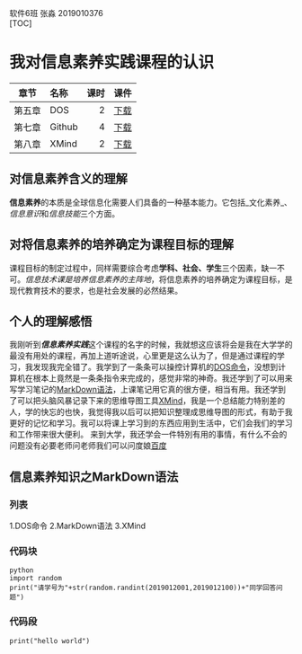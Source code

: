 软件6班 张淼 2019010376  
[TOC]
# 我对信息素养实践课程的认识  
|章节|名称|课时|课件|
|:-:|:-|-:|:-:|
|第五章|DOS|2|[下载](D:\2.信息素养实践\信息素养ppt\05-DOS.pptx)|
|第七章|Github|4|[下载](D:\2.信息素养实践\信息素养ppt\07-Github.pptx)|
|第八章|XMind|2|[下载](D:\2.信息素养实践\信息素养ppt\08-XMind.pptx)|
## 对信息素养含义的理解 
**信息素养**的本质是全球信息化需要人们具备的一种基本能力。它包括_文化素养_、*信息意识*和*信息技能*三个方面。
## 对将信息素养的培养确定为课程目标的理解  
课程目标的制定过程中，同样需要综合考虑**学科、社会、学生**三个因素，缺一不可。*信息技术课是培养信息素养的主阵地*，将信息素养的培养确定为课程目标，是现代教育技术的要求，也是社会发展的必然结果。
##  个人的理解感悟  
我刚听到***信息素养实践***这个课程的名字的时候，我就想这应该将会是我在大学学的最没有用处的课程，再加上道听途说，心里更是这么认为了，但是通过课程的学习，我发现我完全错了。我学到了一条条可以操控计算机的<u>DOS命令</u>，没想到计算机在根本上竟然是一条条指令来完成的，感觉非常的神奇。我还学到了可以用来写学习笔记的<u>MarkDown语法</u>，上课笔记用它真的很方便，相当有用。我还学到了可以把头脑风暴记录下来的思维导图工具<u>XMind</u>，我是一个总结能力特别差的人，学的快忘的也快，我觉得我以后可以把知识整理成思维导图的形式，有助于我更好的记忆和学习。我可以将课上学习到的东西应用到生活中，它们会我们的学习和工作带来很大便利。
来到大学，我还学会一件特別有用的事情，有什么不会的问题没有必要老师问老师我们可以问度娘[百度](http://www.baidu.com)
## 信息素养知识之MarkDown语法  
### 列表
1.DOS命令
2.MarkDown语法
3.XMind
### 代码块
```
python
import random
print("请学号为"+str(random.randint(2019012001,2019012100))+"同学回答问题")
```
### 代码段
`print("hello world")`
